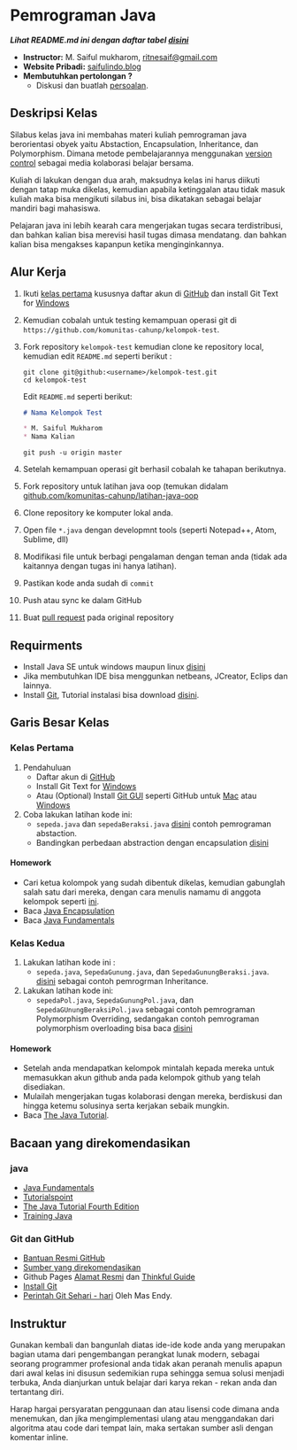 # Pemrograman Java
***Lihat README.md ini dengan daftar tabel [disini](http://documentup.com/saifulindo/syllabus)***

* **Instructor:** M. Saiful mukharom, [ritnesaif@gmail.com](mailto:ritnesaif@gmail.com)
* **Website Pribadi:** [saifulindo.blog](http://saifulindo.github.io)
* **Membutuhkan pertolongan ?**
  * Diskusi dan buatlah [persoalan](https://github.com/komunitas-cahunp/latihan-java-oop/issues).

## Deskripsi Kelas
Silabus kelas java ini membahas materi kuliah pemrograman java
berorientasi obyek yaitu Abstaction, Encapsulation, Inheritance,
dan Polymorphism. Dimana metode pembelajarannya menggunakan [version
control](https://git-scm.com) sebagai media kolaborasi belajar bersama.

Kuliah di lakukan dengan dua arah, maksudnya kelas ini harus diikuti dengan
tatap muka dikelas, kemudian apabila ketinggalan atau tidak masuk kuliah
maka bisa mengikuti silabus ini, bisa dikatakan sebagai belajar mandiri
bagi mahasiswa.

Pelajaran java ini lebih kearah cara mengerjakan tugas
secara terdistribusi, dan bahkan kalian bisa merevisi
hasil tugas dimasa mendatang. dan bahkan kalian bisa
mengakses kapanpun ketika menginginkannya.


## Alur Kerja
1. Ikuti [kelas pertama](https://github.com/saifulindo/syllabus#kelas-pertama) kususnya daftar akun di [GitHub](https://github.com) dan install Git Text for [Windows](https://code.google.com/p/msysgit/downloads/detail?name=Git-1.8.5.2-preview20131230.exe&)
1. Kemudian cobalah untuk testing kemampuan operasi git di `https://github.com/komunitas-cahunp/kelompok-test`.
1. Fork repository `kelompok-test` kemudian clone ke repository local, kemudian edit `README.md` seperti berikut :
   ```
   git clone git@github:<username>/kelompok-test.git
   cd kelompok-test
   ```
   Edit `README.md` seperti berikut:

   ```markdown
   # Nama Kelompok Test

   * M. Saiful Mukharom
   * Nama Kalian
   ```
   ```
   git push -u origin master
   ```

1. Setelah kemampuan operasi git berhasil cobalah ke tahapan berikutnya.
1. Fork repository untuk latihan java oop (temukan didalam [github.com/komunitas-cahunp/latihan-java-oop](https://github.com/komunitas-cahunp/latihan-java-oop)
1. Clone repository ke komputer lokal anda.
1. Open file `*.java` dengan developmnt tools (seperti Notepad++, Atom, Sublime, dll)
1. Modifikasi file untuk berbagi pengalaman dengan teman anda (tidak ada kaitannya dengan tugas ini hanya latihan).
1. Pastikan kode anda sudah di `commit`
1. Push atau sync ke dalam GitHub
1. Buat [pull request](https://help.github.com/articles/creating-a-pull-request) pada original repository

## Requirments
* Install Java SE untuk windows maupun linux [disini](http://www.oracle.com/technetwork/java/javase/downloads/jdk8-downloads-2133151.html)
* Jika membutuhkan IDE bisa menggunkan netbeans, JCreator, Eclips dan lainnya.
* Install [Git](https://github.com/msysgit/msysgit/releases/), Tutorial instalasi bisa download [disini](https://github.com/komunitas-cahunp/InstallGit).

## Garis Besar Kelas
### Kelas Pertama
1. Pendahuluan
   * Daftar akun di [GitHub](https://github.com)
   * Install Git Text for [Windows](https://code.google.com/p/msysgit/downloads/detail?name=Git-1.8.5.2-preview20131230.exe&)
   * Atau (Optional) Install [Git GUI](http://git-scm.com/download/gui/win) seperti GitHub untuk [Mac](https://mac.github.com) atau [Windows](https://windows.github.com)
1. Coba lakukan latihan kode ini:
   * `sepeda.java` dan `sepedaBeraksi.java` [disini](https://github.com/komunitas-cahunp/latihan-java-oop/commit/20946ffaa372f628e2be48650e0938bd2d86fe94) contoh pemrograman abstaction.
   * Bandingkan perbedaan abstraction dengan encapsulation [disini](https://github.com/komunitas-cahunp/latihan-java-oop/commit/35c0bf4790030fc652e8a0621afe32eddc95c31c)

#### Homework
   * Cari ketua kolompok yang sudah dibentuk dikelas, kemudian gabunglah salah satu dari mereka, dengan cara menulis namamu di anggota kelompok seperti [ini](https://github.com/komunitas-cahunp/kelompok-test).
   * Baca [Java Encapsulation](http://www.tutorialspoint.com/java/java_encapsulation.htm)
   * Baca [Java Fundamentals](https://github.com/endymuhardin/materi-kuliah-java-fundamental-2011)

### Kelas Kedua
1. Lakukan latihan kode ini :
   * `sepeda.java`, `SepedaGunung.java`, dan `SepedaGunungBeraksi.java`. [disini](https://github.com/komunitas-cahunp/latihan-java-oop/commit/c889c42d0dbba9d9736fe7fc3f867743eb596546) sebagai contoh
   pemrogrman Inheritance.
1. Lakukan latihan kode ini:
   * `sepedaPol.java`, `SepedaGunungPol.java`, dan `SepedaGUnungBeraksiPol.java` sebagai contoh pemrograman Polymorphism Overriding,
   sedangakan contoh pemrograman polymorphism overloading bisa baca [disini](https://github.com/komunitas-cahunp/latihan-java-oop#polymorphism)

#### Homework
   * Setelah anda mendapatkan kelompok mintalah kepada mereka untuk memasukkan akun github anda pada kelompok github yang telah disediakan.
   * Mulailah mengerjakan tugas kolaborasi dengan mereka, berdiskusi dan hingga ketemu solusinya serta kerjakan sebaik mungkin.
   * Baca [The Java Tutorial](http://java.sun.com/docs/books/tutorial).

## Bacaan yang direkomendasikan

### java
* [Java Fundamentals](http://romisatriawahono.net/java/)
* [Tutorialspoint](http://www.tutorialspoint.com/java/)
* [The Java Tutorial Fourth Edition](http://java.sun.com/docs/books/tutorial)
* [Training Java](https://github.com/endymuhardin/training-java-fundamental-2015-01)

### Git dan GitHub
* [Bantuan Resmi GitHub](https://help.github.com/)
* [Sumber yang direkomendasikan](https://help.github.com/articles/good-resources-for-learning-git-and-github/)
* Github Pages [Alamat Resmi](http://pages.github.com/) dan [Thinkful Guide](http://www.thinkful.com/learn/a-guide-to-using-github-pages/)
* [Install Git](https://github.com/komunitas-cahunp/InstallGit)
* [Perintah Git Sehari - hari](https://github.com/endymuhardin/training-workflow-2015/blob/master/tutorial-git.md) Oleh Mas Endy.

## Instruktur
Gunakan kembali dan bangunlah diatas ide-ide kode anda yang merupakan bagian utama dari pengembangan perangkat lunak modern, sebagai seorang programmer profesional anda tidak akan peranah menulis apapun dari awal
kelas ini disusun sedemikian rupa sehingga semua solusi menjadi terbuka, Anda dianjurkan untuk belajar dari karya rekan - rekan anda dan tertantang diri.

Harap hargai persyaratan penggunaan dan atau lisensi code dimana anda menemukan, dan jika mengimplementasi ulang atau menggandakan dari algoritma atau code dari tempat lain, maka sertakan sumber asli dengan komentar inline.
